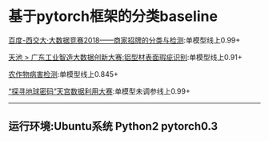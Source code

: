 基于pytorch框架的分类baseline
=========================================
[百度-西交大·大数据竞赛2018——商家招牌的分类与检测](http://dianshi.baidu.com/gemstone/competitions/detail?raceId=17):单模型线上0.99+ <Br/>

[天池 > 广东工业智造大数据创新大赛:铝型材表面瑕疵识别](https://tianchi.aliyun.com/competition/information.htm?spm=5176.11165268.5678.2.7d4910c5YfrwzY&raceId=231682):单模型线上0.91+ <Br/>

[农作物病害检测](https://challenger.ai/competition/pdr2018):单模型线上0.845+ <Br/>

[“探寻地球密码”天宫数据利用大赛](http://dianshi.baidu.com/dianshi/pc/competition/22/rank):单模型未调参线上0.99+ <Br/>

--------------------------------------------------------
运行环境:Ubuntu系统 Python2 pytorch0.3
--------------------------------------------------------
